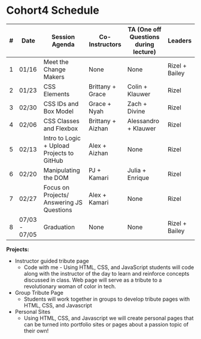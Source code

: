# Cohort4 Schedule


| # | Date          | Session Agenda                              | Co-Instructors    | TA (One off Questions during lecture) | Leaders        |
|---|---------------|---------------------------------------------|-------------------|---------------------------------------------------------|----------------|
| 1 | 01/16         | Meet the Change Makers                      | None              | None                                                    | Rizel + Bailey |
| 2 | 01/23         | CSS Elements                                | Brittany + Grace  | Colin + Klauwer                                       | Rizel          |
| 3 | 02/30         | CSS IDs and Box Model                       | Grace + Nyah      | Zach + Divine                                         | Rizel          |
| 4 | 02/06         | CSS Classes and Flexbox                     | Brittany + Aizhan | Alessandro + Klauwer                                  | Rizel          |
| 5 | 02/13         | Intro to Logic + Upload Projects to GitHub  | Alex + Aizhan     | None                                                    | Rizel          |
| 6 | 02/20         | Manipulating the DOM                        | PJ + Kamari       | Julia + Enrique                                       | Rizel          |
| 7 | 02/27         | Focus on Projects/ Answering JS Questions   | Alex + Kamari     | None                                                    | Rizel          |
| 8 | 07/03 - 07/05 | Graduation                                  | None              | None                                                    | Rizel + Bailey |

**Projects:**

* Instructor guided tribute page
    * Code with me - Using HTML, CSS, and JavaScript students will code along with the instructor of the day to learn and reinforce concepts discussed in class. Web page will serve as a tribute to a revolutionary woman of color in tech. 
* Group Tribute Page 
    * Students will work together in groups to develop tribute pages with HTML, CSS, and Javascript
* Personal Sites
    * Using HTML, CSS, and Javascript we will create personal pages that can be turned into portfolio sites or pages about a passion topic of their own!

